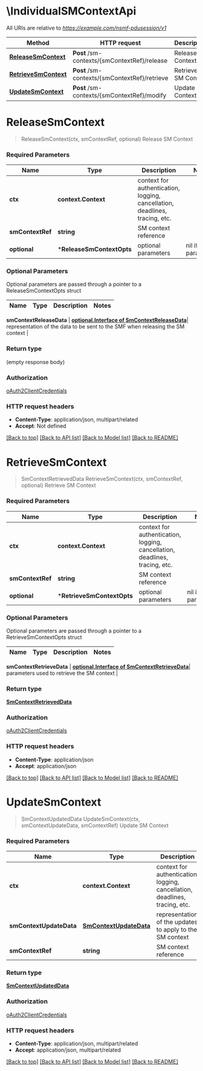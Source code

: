 # \IndividualSMContextApi

All URIs are relative to *https://example.com/nsmf-pdusession/v1*

Method | HTTP request | Description
------------- | ------------- | -------------
[**ReleaseSmContext**](IndividualSMContextApi.md#ReleaseSmContext) | **Post** /sm-contexts/{smContextRef}/release | Release SM Context
[**RetrieveSmContext**](IndividualSMContextApi.md#RetrieveSmContext) | **Post** /sm-contexts/{smContextRef}/retrieve | Retrieve SM Context
[**UpdateSmContext**](IndividualSMContextApi.md#UpdateSmContext) | **Post** /sm-contexts/{smContextRef}/modify | Update SM Context


# **ReleaseSmContext**
> ReleaseSmContext(ctx, smContextRef, optional)
Release SM Context

### Required Parameters

Name | Type | Description  | Notes
------------- | ------------- | ------------- | -------------
 **ctx** | **context.Context** | context for authentication, logging, cancellation, deadlines, tracing, etc.
  **smContextRef** | **string**| SM context reference | 
 **optional** | ***ReleaseSmContextOpts** | optional parameters | nil if no parameters

### Optional Parameters
Optional parameters are passed through a pointer to a ReleaseSmContextOpts struct

Name | Type | Description  | Notes
------------- | ------------- | ------------- | -------------

 **smContextReleaseData** | [**optional.Interface of SmContextReleaseData**](SmContextReleaseData.md)| representation of the data to be sent to the SMF when releasing the SM context | 

### Return type

 (empty response body)

### Authorization

[oAuth2ClientCredentials](../README.md#oAuth2ClientCredentials)

### HTTP request headers

 - **Content-Type**: application/json, multipart/related
 - **Accept**: Not defined

[[Back to top]](#) [[Back to API list]](../README.md#documentation-for-api-endpoints) [[Back to Model list]](../README.md#documentation-for-models) [[Back to README]](../README.md)

# **RetrieveSmContext**
> SmContextRetrievedData RetrieveSmContext(ctx, smContextRef, optional)
Retrieve SM Context

### Required Parameters

Name | Type | Description  | Notes
------------- | ------------- | ------------- | -------------
 **ctx** | **context.Context** | context for authentication, logging, cancellation, deadlines, tracing, etc.
  **smContextRef** | **string**| SM context reference | 
 **optional** | ***RetrieveSmContextOpts** | optional parameters | nil if no parameters

### Optional Parameters
Optional parameters are passed through a pointer to a RetrieveSmContextOpts struct

Name | Type | Description  | Notes
------------- | ------------- | ------------- | -------------

 **smContextRetrieveData** | [**optional.Interface of SmContextRetrieveData**](SmContextRetrieveData.md)| parameters used to retrieve the SM context | 

### Return type

[**SmContextRetrievedData**](SmContextRetrievedData.md)

### Authorization

[oAuth2ClientCredentials](../README.md#oAuth2ClientCredentials)

### HTTP request headers

 - **Content-Type**: application/json
 - **Accept**: application/json

[[Back to top]](#) [[Back to API list]](../README.md#documentation-for-api-endpoints) [[Back to Model list]](../README.md#documentation-for-models) [[Back to README]](../README.md)

# **UpdateSmContext**
> SmContextUpdatedData UpdateSmContext(ctx, smContextUpdateData, smContextRef)
Update SM Context

### Required Parameters

Name | Type | Description  | Notes
------------- | ------------- | ------------- | -------------
 **ctx** | **context.Context** | context for authentication, logging, cancellation, deadlines, tracing, etc.
  **smContextUpdateData** | [**SmContextUpdateData**](SmContextUpdateData.md)| representation of the updates to apply to the SM context | 
  **smContextRef** | **string**| SM context reference | 

### Return type

[**SmContextUpdatedData**](SmContextUpdatedData.md)

### Authorization

[oAuth2ClientCredentials](../README.md#oAuth2ClientCredentials)

### HTTP request headers

 - **Content-Type**: application/json, multipart/related
 - **Accept**: application/json, multipart/related

[[Back to top]](#) [[Back to API list]](../README.md#documentation-for-api-endpoints) [[Back to Model list]](../README.md#documentation-for-models) [[Back to README]](../README.md)

